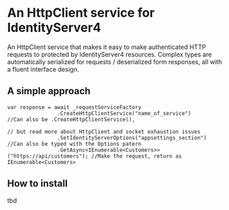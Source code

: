 # An HttpClient service for IdentityServer4

An HttpClient service that makes it easy to make authenticated HTTP requests to protected by IdentityServer4 resources. Complex types are automatically serialized for requests /  deserialized form responses, all with a fluent interface design.

## A simple approach
    var response = await _requestServiceFactory
                    .CreateHttpClientService("name_of_service")                 //Can also be .CreateHttpClientService(), 
                                                                                // but read more about HttpClient and socket exhaustion issues
                    .SetIdentityServerOptions("appsettings_section")            //Can also be typed with the Options patern
                    .GetAsync<IEnumerable<Customers>>("https://api/customers"); //Make the request, return as IEnumerable<Customers>
					

## How to install
tbd
